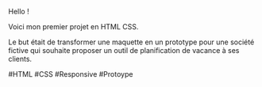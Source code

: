 Hello ! 

Voici mon premier projet en HTML CSS.

Le but était de transformer une maquette en un prototype pour une société fictive qui souhaite proposer un outil de planification de vacance à ses clients.

#HTML #CSS #Responsive #Protoype
